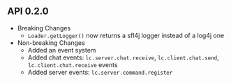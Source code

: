 API 0.2.0
-
- Breaking Changes
  - `Loader.getLogger()` now returns a sfl4j logger instead of a log4j one
- Non-breaking Changes
  - Added an event system
  - Added chat events: `lc.server.chat.receive`, `lc.client.chat.send`, `lc.client.chat.receive` events
  - Added server events: `lc.server.command.register`